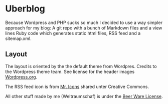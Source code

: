 # Uberblog

Because Wordpress and PHP sucks so much I decided to use a way simpler
approach for my blog: A git repo with a bunch of Markdown files and
a view lines Ruby code which generates static html files, RSS feed
and a sitemap.xml.

## Layout
The layout is oriented by the the default theme from Wordpres. 
Credits to the Wordpress theme team. See license for the header 
images [Wordpress.org](http://wordpress.org).

The RSS feed icon is from [Mr. Icons](http://www.mricons.com)
shared unter Creative Commons.

All other stuff made by me (Weltraumschaf) is under the 
[Beer Ware License](http://www.weltraumschaf.de/the-beer-ware-license.txt).